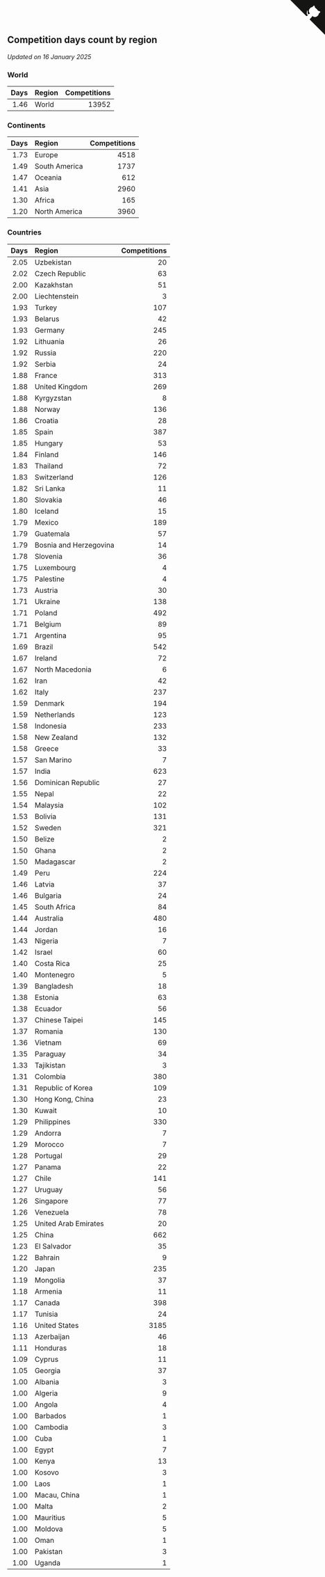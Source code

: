 ## Competition days count by region

*Updated on 16 January 2025*


### World

| Days | Region | Competitions |
| ---: | :--- | ---: |
| 1.46 | World | 13952 |

### Continents

| Days | Region | Competitions |
| ---: | :--- | ---: |
| 1.73 | Europe | 4518 |
| 1.49 | South America | 1737 |
| 1.47 | Oceania | 612 |
| 1.41 | Asia | 2960 |
| 1.30 | Africa | 165 |
| 1.20 | North America | 3960 |

### Countries

| Days | Region | Competitions |
| ---: | :--- | ---: |
| 2.05 | Uzbekistan | 20 |
| 2.02 | Czech Republic | 63 |
| 2.00 | Kazakhstan | 51 |
| 2.00 | Liechtenstein | 3 |
| 1.93 | Turkey | 107 |
| 1.93 | Belarus | 42 |
| 1.93 | Germany | 245 |
| 1.92 | Lithuania | 26 |
| 1.92 | Russia | 220 |
| 1.92 | Serbia | 24 |
| 1.88 | France | 313 |
| 1.88 | United Kingdom | 269 |
| 1.88 | Kyrgyzstan | 8 |
| 1.88 | Norway | 136 |
| 1.86 | Croatia | 28 |
| 1.85 | Spain | 387 |
| 1.85 | Hungary | 53 |
| 1.84 | Finland | 146 |
| 1.83 | Thailand | 72 |
| 1.83 | Switzerland | 126 |
| 1.82 | Sri Lanka | 11 |
| 1.80 | Slovakia | 46 |
| 1.80 | Iceland | 15 |
| 1.79 | Mexico | 189 |
| 1.79 | Guatemala | 57 |
| 1.79 | Bosnia and Herzegovina | 14 |
| 1.78 | Slovenia | 36 |
| 1.75 | Luxembourg | 4 |
| 1.75 | Palestine | 4 |
| 1.73 | Austria | 30 |
| 1.71 | Ukraine | 138 |
| 1.71 | Poland | 492 |
| 1.71 | Belgium | 89 |
| 1.71 | Argentina | 95 |
| 1.69 | Brazil | 542 |
| 1.67 | Ireland | 72 |
| 1.67 | North Macedonia | 6 |
| 1.62 | Iran | 42 |
| 1.62 | Italy | 237 |
| 1.59 | Denmark | 194 |
| 1.59 | Netherlands | 123 |
| 1.58 | Indonesia | 233 |
| 1.58 | New Zealand | 132 |
| 1.58 | Greece | 33 |
| 1.57 | San Marino | 7 |
| 1.57 | India | 623 |
| 1.56 | Dominican Republic | 27 |
| 1.55 | Nepal | 22 |
| 1.54 | Malaysia | 102 |
| 1.53 | Bolivia | 131 |
| 1.52 | Sweden | 321 |
| 1.50 | Belize | 2 |
| 1.50 | Ghana | 2 |
| 1.50 | Madagascar | 2 |
| 1.49 | Peru | 224 |
| 1.46 | Latvia | 37 |
| 1.46 | Bulgaria | 24 |
| 1.45 | South Africa | 84 |
| 1.44 | Australia | 480 |
| 1.44 | Jordan | 16 |
| 1.43 | Nigeria | 7 |
| 1.42 | Israel | 60 |
| 1.40 | Costa Rica | 25 |
| 1.40 | Montenegro | 5 |
| 1.39 | Bangladesh | 18 |
| 1.38 | Estonia | 63 |
| 1.38 | Ecuador | 56 |
| 1.37 | Chinese Taipei | 145 |
| 1.37 | Romania | 130 |
| 1.36 | Vietnam | 69 |
| 1.35 | Paraguay | 34 |
| 1.33 | Tajikistan | 3 |
| 1.31 | Colombia | 380 |
| 1.31 | Republic of Korea | 109 |
| 1.30 | Hong Kong, China | 23 |
| 1.30 | Kuwait | 10 |
| 1.29 | Philippines | 330 |
| 1.29 | Andorra | 7 |
| 1.29 | Morocco | 7 |
| 1.28 | Portugal | 29 |
| 1.27 | Panama | 22 |
| 1.27 | Chile | 141 |
| 1.27 | Uruguay | 56 |
| 1.26 | Singapore | 77 |
| 1.26 | Venezuela | 78 |
| 1.25 | United Arab Emirates | 20 |
| 1.25 | China | 662 |
| 1.23 | El Salvador | 35 |
| 1.22 | Bahrain | 9 |
| 1.20 | Japan | 235 |
| 1.19 | Mongolia | 37 |
| 1.18 | Armenia | 11 |
| 1.17 | Canada | 398 |
| 1.17 | Tunisia | 24 |
| 1.16 | United States | 3185 |
| 1.13 | Azerbaijan | 46 |
| 1.11 | Honduras | 18 |
| 1.09 | Cyprus | 11 |
| 1.05 | Georgia | 37 |
| 1.00 | Albania | 3 |
| 1.00 | Algeria | 9 |
| 1.00 | Angola | 4 |
| 1.00 | Barbados | 1 |
| 1.00 | Cambodia | 3 |
| 1.00 | Cuba | 1 |
| 1.00 | Egypt | 7 |
| 1.00 | Kenya | 13 |
| 1.00 | Kosovo | 3 |
| 1.00 | Laos | 1 |
| 1.00 | Macau, China | 1 |
| 1.00 | Malta | 2 |
| 1.00 | Mauritius | 5 |
| 1.00 | Moldova | 5 |
| 1.00 | Oman | 1 |
| 1.00 | Pakistan | 3 |
| 1.00 | Uganda | 1 |


<a href="https://github.com/jonatanklosko/wca_statistics" class="github-corner" aria-label="View source on Github"><svg width="80" height="80" viewBox="0 0 250 250" style="fill:#151513; color:#fff; position: absolute; top: 0; border: 0; right: 0;" aria-hidden="true"><path d="M0,0 L115,115 L130,115 L142,142 L250,250 L250,0 Z"></path><path d="M128.3,109.0 C113.8,99.7 119.0,89.6 119.0,89.6 C122.0,82.7 120.5,78.6 120.5,78.6 C119.2,72.0 123.4,76.3 123.4,76.3 C127.3,80.9 125.5,87.3 125.5,87.3 C122.9,97.6 130.6,101.9 134.4,103.2" fill="currentColor" style="transform-origin: 130px 106px;" class="octo-arm"></path><path d="M115.0,115.0 C114.9,115.1 118.7,116.5 119.8,115.4 L133.7,101.6 C136.9,99.2 139.9,98.4 142.2,98.6 C133.8,88.0 127.5,74.4 143.8,58.0 C148.5,53.4 154.0,51.2 159.7,51.0 C160.3,49.4 163.2,43.6 171.4,40.1 C171.4,40.1 176.1,42.5 178.8,56.2 C183.1,58.6 187.2,61.8 190.9,65.4 C194.5,69.0 197.7,73.2 200.1,77.6 C213.8,80.2 216.3,84.9 216.3,84.9 C212.7,93.1 206.9,96.0 205.4,96.6 C205.1,102.4 203.0,107.8 198.3,112.5 C181.9,128.9 168.3,122.5 157.7,114.1 C157.9,116.9 156.7,120.9 152.7,124.9 L141.0,136.5 C139.8,137.7 141.6,141.9 141.8,141.8 Z" fill="currentColor" class="octo-body"></path></svg></a><style>.github-corner:hover .octo-arm{animation:octocat-wave 560ms ease-in-out}@keyframes octocat-wave{0%,100%{transform:rotate(0)}20%,60%{transform:rotate(-25deg)}40%,80%{transform:rotate(10deg)}}@media (max-width:500px){.github-corner:hover .octo-arm{animation:none}.github-corner .octo-arm{animation:octocat-wave 560ms ease-in-out}}</style>

